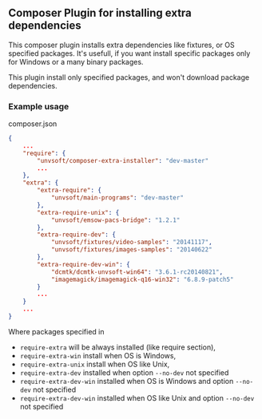 ## Composer Plugin for installing extra dependencies

This composer plugin installs extra dependencies like fixtures, or OS specified packages.
It's usefull, if you want install specific packages only for Windows or a many binary packages. 

This plugin install only specified packages, and won't download package dependencies.

### Example usage

composer.json

```json
{
    ...
    "require": {
        "unvsoft/composer-extra-installer": "dev-master"
        ...
    },
    "extra": {
        "extra-require": {
            "unvsoft/main-programs": "dev-master"
        },
        "extra-require-unix": {
            "unvsoft/emsow-pacs-bridge": "1.2.1"
        },
        "extra-require-dev": {
            "unvsoft/fixtures/video-samples": "20141117",
            "unvsoft/fixtures/images-samples": "20140622"
        },
        "extra-require-dev-win": {
            "dcmtk/dcmtk-unvsoft-win64": "3.6.1-rc20140821",
            "imagemagick/imagemagick-q16-win32": "6.8.9-patch5"
        }
        ...
    }
    ...
}
```

Where packages specified in
 - `require-extra` will be always installed (like require section),
 - `require-extra-win` install when OS is Windows,
 - `require-extra-unix` install when OS like Unix,
 - `require-extra-dev` installed when option `--no-dev` not specified
 - `require-extra-dev-win` installed when OS is Windows and option `--no-dev` not specified
 - `require-extra-dev-win` installed when OS like Unix and option `--no-dev` not specified
 